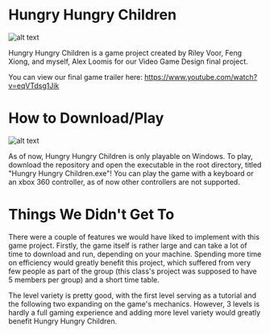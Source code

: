 # Hungry Hungry Children

![alt text](https://media.giphy.com/media/48NCzdpNl7gTxFQlMK/giphy.gif)

Hungry Hungry Children is a game project created by Riley Voor, Feng Xiong, and myself, Alex Loomis for our Video Game Design final project.

You can view our final game trailer here: https://www.youtube.com/watch?v=eqVTdsg1Jik


# How to Download/Play

![alt text](https://media.giphy.com/media/1jl9FqhDSwoLHsecAH/giphy.gif)

As of now, Hungry Hungry Children is only playable on Windows. To play, download the repository and open the executable in the root directory, titled "Hungry Hungry Children.exe"! You can play the game with a keyboard or an xbox 360 controller, as of now other controllers are not supported.


# Things We Didn't Get To

There were a couple of features we would have liked to implement with this game project. Firstly, the game itself is rather large and can take a lot of time to download and run, depending on your machine. Spending more time on efficiency would greatly benefit this project, which suffered from very few people as part of the group (this class's project was supposed to have 5 members per group) and a short time table.

The level variety is pretty good, with the first level serving as a tutorial and the following two expanding on the game's mechanics. However, 3 levels is hardly a full gaming experience and adding more level variety would greatly benefit Hungry Hungry Children.
